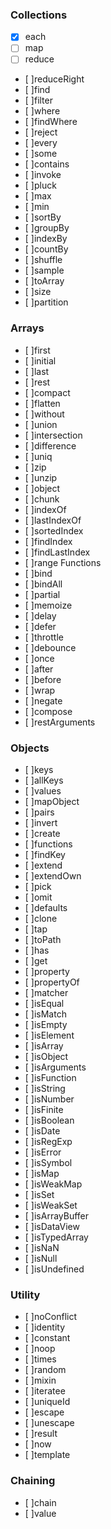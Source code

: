### Collections
- [x] each
- [ ] map
- [ ] reduce
- [ ]reduceRight
- [ ]find
- [ ]filter
- [ ]where
- [ ]findWhere
- [ ]reject
- [ ]every
- [ ]some
- [ ]contains
- [ ]invoke
- [ ]pluck
- [ ]max
- [ ]min
- [ ]sortBy
- [ ]groupBy
- [ ]indexBy
- [ ]countBy
- [ ]shuffle
- [ ]sample
- [ ]toArray
- [ ]size
- [ ]partition
### Arrays
- [ ]first
- [ ]initial
- [ ]last
- [ ]rest
- [ ]compact
- [ ]flatten
- [ ]without
- [ ]union
- [ ]intersection
- [ ]difference
- [ ]uniq
- [ ]zip
- [ ]unzip
- [ ]object
- [ ]chunk
- [ ]indexOf
- [ ]lastIndexOf
- [ ]sortedIndex
- [ ]findIndex
- [ ]findLastIndex
- [ ]range
Functions
- [ ]bind
- [ ]bindAll
- [ ]partial
- [ ]memoize
- [ ]delay
- [ ]defer
- [ ]throttle
- [ ]debounce
- [ ]once
- [ ]after
- [ ]before
- [ ]wrap
- [ ]negate
- [ ]compose
- [ ]restArguments
### Objects
- [ ]keys
- [ ]allKeys
- [ ]values
- [ ]mapObject
- [ ]pairs
- [ ]invert
- [ ]create
- [ ]functions
- [ ]findKey
- [ ]extend
- [ ]extendOwn
- [ ]pick
- [ ]omit
- [ ]defaults
- [ ]clone
- [ ]tap
- [ ]toPath
- [ ]has
- [ ]get
- [ ]property
- [ ]propertyOf
- [ ]matcher
- [ ]isEqual
- [ ]isMatch
- [ ]isEmpty
- [ ]isElement
- [ ]isArray
- [ ]isObject
- [ ]isArguments
- [ ]isFunction
- [ ]isString
- [ ]isNumber
- [ ]isFinite
- [ ]isBoolean
- [ ]isDate
- [ ]isRegExp
- [ ]isError
- [ ]isSymbol
- [ ]isMap
- [ ]isWeakMap
- [ ]isSet
- [ ]isWeakSet
- [ ]isArrayBuffer
- [ ]isDataView
- [ ]isTypedArray
- [ ]isNaN
- [ ]isNull
- [ ]isUndefined
### Utility
- [ ]noConflict
- [ ]identity
- [ ]constant
- [ ]noop
- [ ]times
- [ ]random
- [ ]mixin
- [ ]iteratee
- [ ]uniqueId
- [ ]escape
- [ ]unescape
- [ ]result
- [ ]now
- [ ]template
### Chaining
- [ ]chain
- [ ]value
